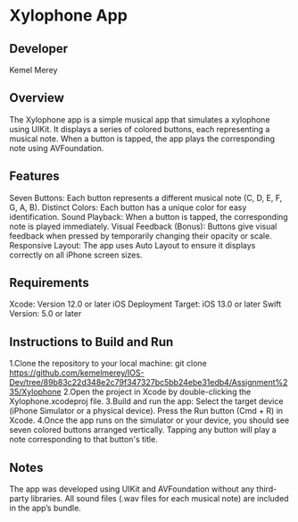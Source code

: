 # Xylophone App

## Developer

Kemel Merey

## Overview

The Xylophone app is a simple musical app that simulates a xylophone using UIKit. It displays a series of colored buttons, each representing a musical note. When a button is tapped, the app plays the corresponding note using AVFoundation.

## Features
Seven Buttons: Each button represents a different musical note (C, D, E, F, G, A, B).
Distinct Colors: Each button has a unique color for easy identification.
Sound Playback: When a button is tapped, the corresponding note is played immediately.
Visual Feedback (Bonus): Buttons give visual feedback when pressed by temporarily changing their opacity or scale.
Responsive Layout: The app uses Auto Layout to ensure it displays correctly on all iPhone screen sizes.
## Requirements

Xcode: Version 12.0 or later
iOS Deployment Target: iOS 13.0 or later
Swift Version: 5.0 or later
## Instructions to Build and Run

1.Clone the repository to your local machine:
git clone <https://github.com/kemelmerey/IOS-Dev/tree/89b83c22d348e2c79f347327bc5bb24ebe31edb4/Assignment%235/Xylophone>
2.Open the project in Xcode by double-clicking the Xylophone.xcodeproj file.
3.Build and run the app:
Select the target device (iPhone Simulator or a physical device).
Press the Run button (Cmd + R) in Xcode.
4.Once the app runs on the simulator or your device, you should see seven colored buttons arranged vertically. Tapping any button will play a note corresponding to that button's title.
## Notes

The app was developed using UIKit and AVFoundation without any third-party libraries.
All sound files (.wav files for each musical note) are included in the app’s bundle.